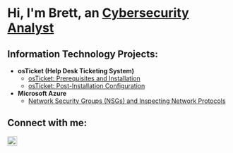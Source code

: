 <h1>Hi, I'm Brett, an <a href="https://www.linkedin.com/in/brett-easton/">Cybersecurity Analyst</a></h1>

<h2> Information Technology Projects:</h2>

- <b>osTicket (Help Desk Ticketing System)</b>
  - [osTicket: Prerequisites and Installation](https://github.com/beaston15/osticket-prereqs)
  - [osTicket: Post-Installation Configuration](https://github.com/beaston15/post-install-config)
- <b>Microsoft Azure</b>
  - [Network Security Groups (NSGs) and Inspecting Network Protocols](https://github.com/beaston15/azure-network-protocols)

<h2>Connect with me:</h2>

[<img align="left" alt="Josh | LinkedIn" width="22px" src="https://cdn.jsdelivr.net/npm/simple-icons@v3/icons/linkedin.svg" />][linkedin]

[linkedin]: https://www.linkedin.com/in/brett-easton/
